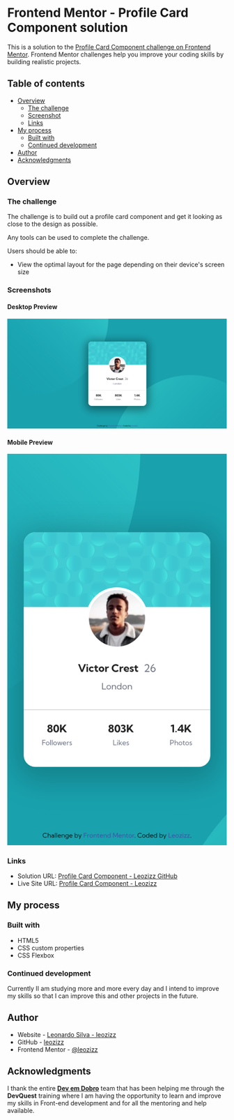# Frontend Mentor - Profile Card Component solution

This is a solution to the [Profile Card Component challenge on Frontend Mentor](https://www.frontendmentor.io/challenges/profile-card-component-cfArpWshJ). Frontend Mentor challenges help you improve your coding skills by building realistic projects. 

## Table of contents

- [Overview](#overview)
  - [The challenge](#the-challenge)
  - [Screenshot](#screenshot)
  - [Links](#links)
- [My process](#my-process)
  - [Built with](#built-with)
  - [Continued development](#continued-development)
- [Author](#author)
- [Acknowledgments](#acknowledgments)

## Overview

### The challenge

The challenge is to build out a profile card component and get it looking as close to the design as possible.

Any tools can be used to complete the challenge.

Users should be able to:

- View the optimal layout for the page depending on their device's screen size

### Screenshots

#### Desktop Preview
![Desktop Preview](./assets/readme/desktop-preview.png)


#### Mobile Preview
![Mobile Preview](./assets/readme/mobile-preview.png)

### Links

- Solution URL: [Profile Card Component - Leozizz GitHub]()
- Live Site URL: [Profile Card Component - Leozizz ](https://leozizz.github.io/profile-card-component/)

## My process

### Built with

- HTML5
- CSS custom properties
- CSS Flexbox

### Continued development

Currently II am studying more and more every day and I intend to improve my skills so that I can improve this and other projects in the future.

## Author

- Website - [Leonardo Silva - leozizz](https://leozizz.github.io)
- GitHub - [leozizz](https://github.com/leozizz)
- Frontend Mentor - [@leozizz](https://www.frontendmentor.io/profile/leozizz)


## Acknowledgments

I thank the entire [**Dev em Dobro**](https://www.instagram.com/devemdobro/) team that has been helping me through the **DevQuest** training where I am having the opportunity to learn and improve my skills in Front-end development and for all the mentoring and help available.